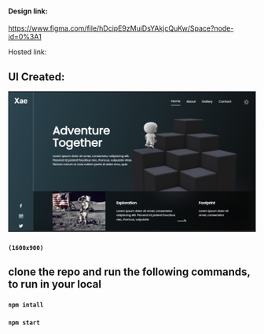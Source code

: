 #### Design link:

https://www.figma.com/file/hDcipE9zMuiDsYAkjcQuKw/Space?node-id=0%3A1

Hosted link:

## UI Created:

![3d space Design](src/images/3d-space-design.PNG)

#### `(1600x900)`

## clone the repo and run the following commands, to run in your local

#### `npm intall`

#### `npm start`
